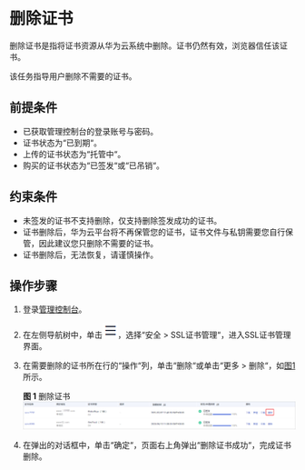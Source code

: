 # 删除证书<a name="ZH-CN_TOPIC_0110866180"></a>

删除证书是指将证书资源从华为云系统中删除。证书仍然有效，浏览器信任该证书。

该任务指导用户删除不需要的证书。

## 前提条件<a name="section556861155951"></a>

-   已获取管理控制台的登录账号与密码。
-   证书状态为“已到期“。
-   上传的证书状态为“托管中“。
-   购买的证书状态为“已签发“或“已吊销“。

## 约束条件<a name="section101065361313"></a>

-   未签发的证书不支持删除，仅支持删除签发成功的证书。
-   证书删除后，华为云平台将不再保管您的证书，证书文件与私钥需要您自行保管，因此建议您只删除不需要的证书。
-   证书删除后，无法恢复，请谨慎操作。

## 操作步骤<a name="section408105191602"></a>

1.  登录[管理控制台](https://console.huaweicloud.com/)。
2.  在左侧导航树中，单击![](figures/icon-servicelist.png)，选择“安全  \>  SSL证书管理“，进入SSL证书管理界面。

1.  在需要删除的证书所在行的“操作“列，单击“删除“或单击“更多 \> 删除“，如[图1](#fig75253510311)所示。

    **图 1**  删除证书<a name="fig75253510311"></a>  
    ![](figures/删除证书.png "删除证书")

2.  在弹出的对话框中，单击“确定“，页面右上角弹出“删除证书成功“，完成证书删除。

